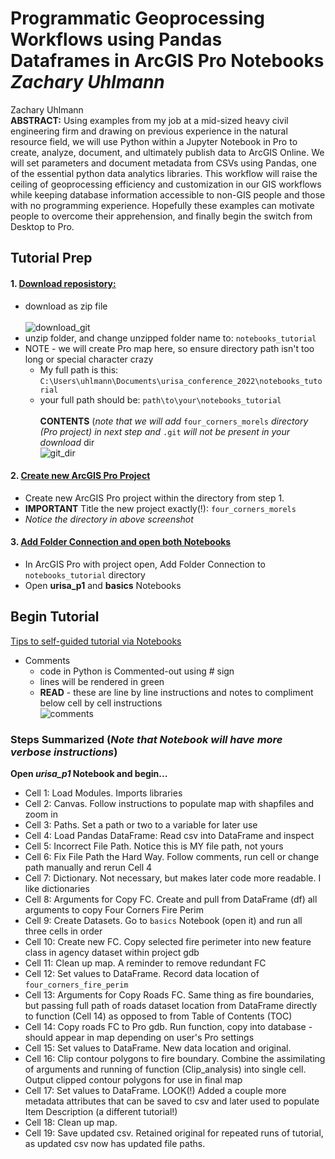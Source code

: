 # Programmatic Geoprocessing Workflows using Pandas Dataframes in ArcGIS Pro Notebooks *Zachary Uhlmann* </br>
Zachary Uhlmann</br>
**ABSTRACT:** Using examples from my job at a mid-sized heavy civil engineering firm and drawing on previous experience in the natural resource field, we will use Python within a Jupyter Notebook in Pro to create, analyze, document, and ultimately publish data to ArcGIS Online. We will set parameters and document metadata from CSVs using Pandas, one of the essential python data analytics libraries.  This workflow will raise the ceiling of geoprocessing efficiency and customization in our GIS workflows while keeping database information accessible to non-GIS people and those with no programming experience.  Hopefully these examples can motivate people to overcome their apprehension, and finally begin the switch from Desktop to Pro. 

## Tutorial Prep</br>

#### 1. <ins>Download reposistory:</ins></br>
- download as zip file</br></br>
![download_git](https://user-images.githubusercontent.com/48263393/196487941-c7fa7bbe-3d3d-4837-82b9-f8c9eebaf599.jpg)
- unzip folder, and change unzipped folder name to: ```notebooks_tutorial```</br>
- NOTE - we will create Pro map here, so ensure directory path isn't too long or special character crazy</br>
  - My full path is this: ```C:\Users\uhlmann\Documents\urisa_conference_2022\notebooks_tutorial```</br>
  - your full path should be: ```path\to\your\notebooks_tutorial```</br></br>
**CONTENTS** (_note that we will add_ ```four_corners_morels``` _directory (Pro project) in next step and_ ```.git``` _will not be present in your download_ dir</br>
![git_dir](https://user-images.githubusercontent.com/48263393/196567709-a71b9178-c975-4a77-8a52-8b54447a43e2.jpg)

#### 2. <ins>Create new ArcGIS Pro Project</ins></br>
- Create new ArcGIS Pro project within the directory from step 1.</br> 
- **IMPORTANT** Title the new project exactly(!): ```four_corners_morels```</br>
- _Notice the directory in above screenshot_</br>

#### 3. <ins>Add Folder Connection and open both Notebooks</ins></br>
- In ArcGIS Pro with project open, Add Folder Connection to ```notebooks_tutorial``` directory</br>
- Open **urisa_p1** and **basics** Notebooks</br>

## Begin Tutorial</br>
<ins>Tips to self-guided tutorial via Notebooks</ins></br>
- Comments
  - code in Python is Commented-out using # sign 
  - lines will be rendered in green
  - **READ** - these are line by line instructions and notes to compliment below cell by cell instructions</br>
  ![comments](https://user-images.githubusercontent.com/48263393/196494882-f7684b05-87cd-4743-87fe-c405e394f64d.jpg)</br>
  
### Steps Summarized (*Note that Notebook will have more verbose instructions*)
**Open _urisa_p1_ Notebook and begin...** 
- Cell 1: Load Modules. Imports libraries 
- Cell 2: Canvas.  Follow instructions to populate map with shapfiles and zoom in
- Cell 3: Paths. Set a path or two to a variable for later use
- Cell 4: Load Pandas DataFrame: Read csv into DataFrame and inspect
- Cell 5: Incorrect File Path. Notice this is MY file path, not yours
- Cell 6: Fix File Path the Hard Way. Follow comments, run cell or change path manually and rerun Cell 4
- Cell 7: Dictionary.  Not necessary, but makes later code more readable.  I like dictionaries
- Cell 8: Arguments for Copy FC.  Create and pull from DataFrame (df) all arguments to copy Four Corners Fire Perim
- Cell 9: Create Datasets.  Go to ```basics``` Notebook (open it) and run all three cells in order
- Cell 10: Create new FC.  Copy selected fire perimeter into new feature class in agency dataset within project gdb
- Cell 11: Clean up map.  A reminder to remove redundant FC
- Cell 12: Set values to DataFrame. Record data location of ```four_corners_fire_perim```
- Cell 13: Arguments for Copy Roads FC.  Same thing as fire boundaries, but passing full path of roads dataset location from DataFrame directly to function (Cell 14) as opposed to from Table of Contents (TOC)
- Cell 14: Copy roads FC to Pro gdb.  Run function, copy into database - should appear in map depending on user's Pro settings
- Cell 15: Set values to DataFrame.  New data location and original.
- Cell 16: Clip contour polygons to fire boundary. Combine the assimilating of arguments and running of function (Clip_analysis) into single cell. Output clipped contour polygons for use in final map
- Cell 17: Set values to DataFrame. LOOK(!)  Added a couple more metadata attributes that can be saved to csv and later used to populate Item Description (a different tutorial!)
- Cell 18: Clean up map.  
- Cell 19: Save updated csv.  Retained original for repeated runs of tutorial, as updated csv now has updated file paths.

  



